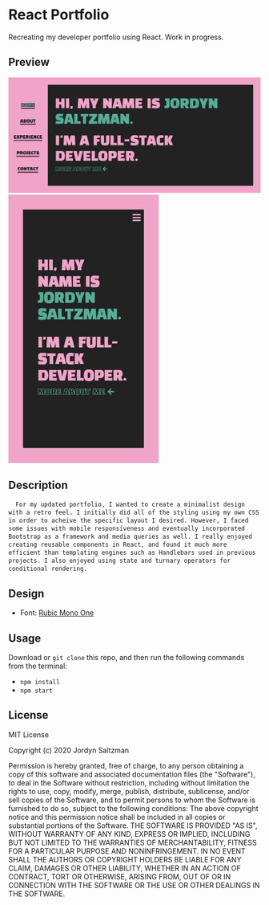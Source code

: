 # React Portfolio

Recreating my developer portfolio using React. Work in progress.

## Preview

![screenshot](./public/assets/images/screenshot1.JPG)
![screenshot](./public/assets/images/screenshot2.JPG)

## Description

      For my updated portfolio, I wanted to create a minimalist design with a retro feel. I initially did all of the styling using my own CSS in order to acheive the specific layout I desired. However, I faced some issues with mobile responsiveness and eventually incorporated Bootstrap as a framework and media queries as well. I really enjoyed creating reusable components in React, and found it much more efficient than templating engines such as Handlebars used in previous projects. I also enjoyed using state and turnary operators for conditional rendering.

## Design

- Font: [Rubic Mono One](https://fonts.google.com/specimen/Rubik+Mono+One)

## Usage

Download or `git clone` this repo, and then run the following commands from the terminal:

- `npm install`
- `npm start`

## License

MIT License

Copyright (c) 2020 Jordyn Saltzman

Permission is hereby granted, free of charge, to any person obtaining a copy of this software and associated documentation files (the "Software"), to deal in the Software without restriction, including without limitation the rights to use, copy, modify, merge, publish, distribute, sublicense, and/or sell copies of the Software, and to permit persons to whom the Software is furnished to do so, subject to the following conditions: The above copyright notice and this permission notice shall be included in all copies or substantial portions of the Software. THE SOFTWARE IS PROVIDED "AS IS", WITHOUT WARRANTY OF ANY KIND, EXPRESS OR IMPLIED, INCLUDING BUT NOT LIMITED TO THE WARRANTIES OF MERCHANTABILITY, FITNESS FOR A PARTICULAR PURPOSE AND NONINFRINGEMENT. IN NO EVENT SHALL THE AUTHORS OR COPYRIGHT HOLDERS BE LIABLE FOR ANY CLAIM, DAMAGES OR OTHER LIABILITY, WHETHER IN AN ACTION OF CONTRACT, TORT OR OTHERWISE, ARISING FROM, OUT OF OR IN CONNECTION WITH THE SOFTWARE OR THE USE OR OTHER DEALINGS IN THE SOFTWARE.

